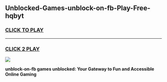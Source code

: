 
## Unblocked-Games-unblock-on-fb-Play-Free-hqbyt
<h3>
<a href="https://premium76.site?title=unblock-on-fb&ref=21A">CLICK TO PLAY</a></h3>
<hr>

<h3>
<a href="https://premium76.site?title=unblock-on-fb&ref=21A">CLICK 2 PLAY</a>
  
</h3>

<a href="https://premium76.site?title=unblock-on-fb&ref=21A"><img src="https://clearcache.store/games.png"></a>


**unblock-on-fb games unblocked: Your Gateway to Fun and Accessible Online Gaming**
